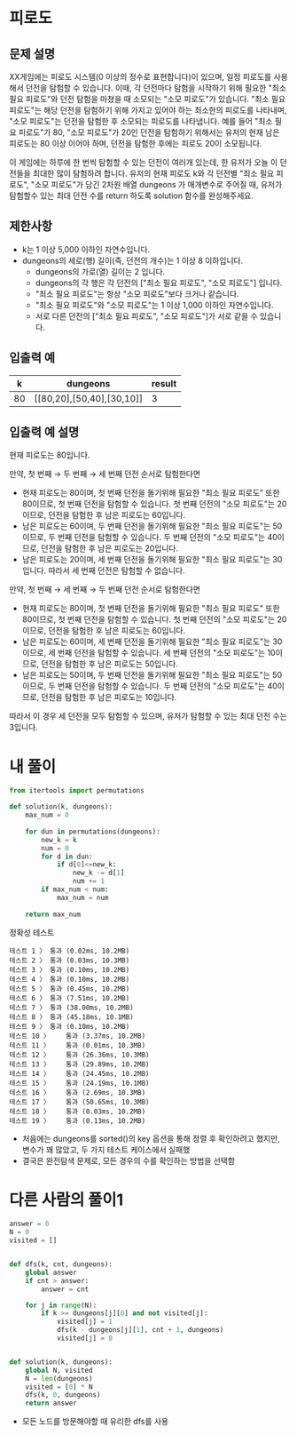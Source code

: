 # 피로도
## 문제 설명
XX게임에는 피로도 시스템(0 이상의 정수로 표현합니다)이 있으며, 일정 피로도를 사용해서 던전을 탐험할 수 있습니다. 이때, 각 던전마다 탐험을 시작하기 위해 필요한 "최소 필요 피로도"와 던전 탐험을 마쳤을 때 소모되는 "소모 피로도"가 있습니다. "최소 필요 피로도"는 해당 던전을 탐험하기 위해 가지고 있어야 하는 최소한의 피로도를 나타내며, "소모 피로도"는 던전을 탐험한 후 소모되는 피로도를 나타냅니다. 예를 들어 "최소 필요 피로도"가 80, "소모 피로도"가 20인 던전을 탐험하기 위해서는 유저의 현재 남은 피로도는 80 이상 이어야 하며, 던전을 탐험한 후에는 피로도 20이 소모됩니다.

이 게임에는 하루에 한 번씩 탐험할 수 있는 던전이 여러개 있는데, 한 유저가 오늘 이 던전들을 최대한 많이 탐험하려 합니다. 유저의 현재 피로도 k와 각 던전별 "최소 필요 피로도", "소모 피로도"가 담긴 2차원 배열 dungeons 가 매개변수로 주어질 때, 유저가 탐험할수 있는 최대 던전 수를 return 하도록 solution 함수를 완성해주세요.

## 제한사항
- k는 1 이상 5,000 이하인 자연수입니다.
- dungeons의 세로(행) 길이(즉, 던전의 개수)는 1 이상 8 이하입니다.
  - dungeons의 가로(열) 길이는 2 입니다.
  - dungeons의 각 행은 각 던전의 ["최소 필요 피로도", "소모 피로도"] 입니다.
  - "최소 필요 피로도"는 항상 "소모 피로도"보다 크거나 같습니다.
  - "최소 필요 피로도"와 "소모 피로도"는 1 이상 1,000 이하인 자연수입니다.
  - 서로 다른 던전의 ["최소 필요 피로도", "소모 피로도"]가 서로 같을 수 있습니다.
## 입출력 예
|k|dungeons|result|
|-|-|-|
|80|[[80,20],[50,40],[30,10]]|3|

## 입출력 예 설명
현재 피로도는 80입니다.

만약, 첫 번째 → 두 번째 → 세 번째 던전 순서로 탐험한다면

- 현재 피로도는 80이며, 첫 번째 던전을 돌기위해 필요한 "최소 필요 피로도" 또한 80이므로, 첫 번째 던전을 탐험할 수 있습니다. 첫 번째 던전의 "소모 피로도"는 20이므로, 던전을 탐험한 후 남은 피로도는 60입니다.
- 남은 피로도는 60이며, 두 번째 던전을 돌기위해 필요한 "최소 필요 피로도"는 50이므로, 두 번째 던전을 탐험할 수 있습니다. 두 번째 던전의 "소모 피로도"는 40이므로, 던전을 탐험한 후 남은 피로도는 20입니다.
- 남은 피로도는 20이며, 세 번째 던전을 돌기위해 필요한 "최소 필요 피로도"는 30입니다. 따라서 세 번째 던전은 탐험할 수 없습니다.

만약, 첫 번째 → 세 번째 → 두 번째 던전 순서로 탐험한다면

- 현재 피로도는 80이며, 첫 번째 던전을 돌기위해 필요한 "최소 필요 피로도" 또한 80이므로, 첫 번째 던전을 탐험할 수 있습니다. 첫 번째 던전의 "소모 피로도"는 20이므로, 던전을 탐험한 후 남은 피로도는 60입니다.
- 남은 피로도는 60이며, 세 번째 던전을 돌기위해 필요한 "최소 필요 피로도"는 30이므로, 세 번째 던전을 탐험할 수 있습니다. 세 번째 던전의 "소모 피로도"는 10이므로, 던전을 탐험한 후 남은 피로도는 50입니다.
- 남은 피로도는 50이며, 두 번째 던전을 돌기위해 필요한 "최소 필요 피로도"는 50이므로, 두 번째 던전을 탐험할 수 있습니다. 두 번째 던전의 "소모 피로도"는 40이므로, 던전을 탐험한 후 남은 피로도는 10입니다.

따라서 이 경우 세 던전을 모두 탐험할 수 있으며, 유저가 탐험할 수 있는 최대 던전 수는 3입니다.

# 내 풀이
```python
from itertools import permutations

def solution(k, dungeons):
    max_num = 0
    
    for dun in permutations(dungeons):
        new_k = k
        num = 0
        for d in dun:
            if d[0]<=new_k:
                new_k -= d[1]
                num += 1
        if max_num < num:
            max_num = num
            
    return max_num
```
정확성  테스트
```
테스트 1 〉	통과 (0.02ms, 10.2MB)
테스트 2 〉	통과 (0.03ms, 10.3MB)
테스트 3 〉	통과 (0.10ms, 10.2MB)
테스트 4 〉	통과 (0.10ms, 10.2MB)
테스트 5 〉	통과 (0.45ms, 10.2MB)
테스트 6 〉	통과 (7.51ms, 10.2MB)
테스트 7 〉	통과 (38.00ms, 10.2MB)
테스트 8 〉	통과 (45.18ms, 10.1MB)
테스트 9 〉	통과 (0.10ms, 10.2MB)
테스트 10 〉	통과 (3.37ms, 10.2MB)
테스트 11 〉	통과 (0.01ms, 10.3MB)
테스트 12 〉	통과 (26.36ms, 10.3MB)
테스트 13 〉	통과 (29.89ms, 10.2MB)
테스트 14 〉	통과 (24.45ms, 10.2MB)
테스트 15 〉	통과 (24.19ms, 10.1MB)
테스트 16 〉	통과 (2.69ms, 10.3MB)
테스트 17 〉	통과 (50.65ms, 10.3MB)
테스트 18 〉	통과 (0.03ms, 10.2MB)
테스트 19 〉	통과 (0.13ms, 10.2MB)
```
- 처음에는 dungeons를 sorted()의 key 옵션을 통해 정렬 후 확인하려고 했지만, 변수가 꽤 많았고, 두 가지 테스트 케이스에서 실패했
- 결국은 완전탐색 문제로, 모든 경우의 수를 확인하는 방법을 선택함

# 다른 사람의 풀이1
```python
answer = 0
N = 0
visited = []


def dfs(k, cnt, dungeons):
    global answer
    if cnt > answer:
        answer = cnt

    for j in range(N):
        if k >= dungeons[j][0] and not visited[j]:
            visited[j] = 1
            dfs(k - dungeons[j][1], cnt + 1, dungeons)
            visited[j] = 0


def solution(k, dungeons):
    global N, visited
    N = len(dungeons)
    visited = [0] * N
    dfs(k, 0, dungeons)
    return answer
```
- 모든 노드를 방문해야할 때 유리한 dfs를 사용
